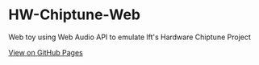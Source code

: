 # HW-Chiptune-Web
Web toy using Web Audio API to emulate lft's Hardware Chiptune Project

[View on GitHub Pages](https://kasamikona.github.io/HW-Chiptune-Web/)
